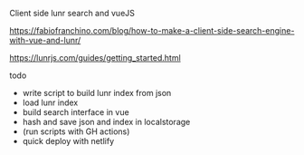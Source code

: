 Client side lunr search and vueJS



https://fabiofranchino.com/blog/how-to-make-a-client-side-search-engine-with-vue-and-lunr/

https://lunrjs.com/guides/getting_started.html



todo

- write script to build lunr index from json
- load lunr index
- build search interface in vue
- hash and save json and index in localstorage
- (run scripts with GH actions)
- quick deploy with netlify
